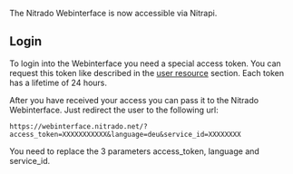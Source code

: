 The Nitrado Webinterface is now accessible via Nitrapi.

## Login

To login into the Webinterface you need a special access token. You can request this token like described in the [user resource](/resources/user/) section.
Each token has a lifetime of 24 hours.

After you have received your access you can pass it to the Nitrado Webinterface. Just redirect the user to the following url:

```
https://webinterface.nitrado.net/?access_token=XXXXXXXXXXX&language=deu&service_id=XXXXXXXX
```

You need to replace the 3 parameters access_token, language and service_id.